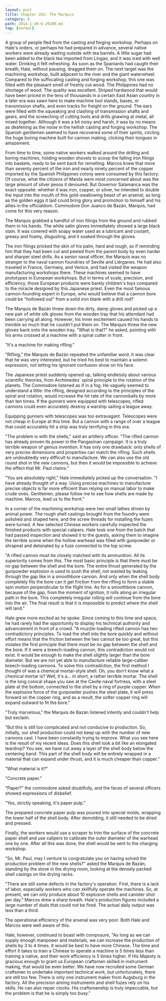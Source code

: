```yaml
---
layout: post
title: Chapter 292: The Marquis
category: 6
path: 2014-1-30-6-29200.md
tag: [normal]
---
```


A group of people fled from the casting and forging workshop. Perhaps on Hale's orders, or perhaps he had prepared in advance, several native workers were already waiting outside with tea barrels. A little sugar had been added to the black tea imported from Lingao, and it was iced with well water. Drinking it felt refreshing. As soon as the Spaniards had caught their breath, Hale, without pausing, dragged them on. The next target was the machining workshop, built adjacent to the river and the giant waterwheel. Compared to the suffocating casting and forging workshop, this one was filled with the pleasant smell of freshly cut wood. The Philippines had no shortage of wood. The quality was excellent. Striped hardwood that would have been priced in the tens of thousands in a certain East Asian country in a later era was sawn here to make machine tool stands, bases, or transmission shafts, and even tracks for freight on the ground. The ears were filled with the squeaking and clashing of transmission shafts and gears, and the screeching of cutting tools and drills gnawing at metal, all mixed together. Although it was a bit noisy and harsh, it was by no means as deafening as the noise in the hellish casting and forging workshop. The Spanish gentlemen seemed to have recovered some of their spirits, circling the huge boring machine built for cannon making, clicking their tongues in amazement.

From time to time, some native workers walked around the drilling and boring machines, holding wooden shovels to scoop the falling iron filings into baskets, ready to be sent back for remelting. Marcos knew that more than seventy percent of the iron and nearly ninety percent of the copper imported by the Spanish Philippines colony were consumed by this factory. Of course, what the citizens of Manila were most concerned about was the large amount of silver pesos it devoured. But Governor Salamanca was the exact opposite: whether it was iron, copper, or silver, he intended to double the input into the mouth of this gold-swallowing beast of an arsenal, as long as the golden eggs it laid could bring glory and promotion to himself and his allies in the officialdom. Commodore Don Juanco de Bazán, Marquis, had come for this very reason.

The Marquis grabbed a handful of iron filings from the ground and rubbed them in his hands. The white satin gloves immediately showed a large black stain. It was covered with soapy water used as a lubricant and coolant, greasy and foamy, disgusting, and it soaked through the gloves.

The iron filings pricked the skin of his palm, hard and rough, as if reminding him that they had been cut and peeled from the parent body by even harder and sharper steel drills. As a senior naval officer, the Marquis was no stranger to the naval cannon foundries of Seville and Liérganes. He had also traveled in France, Germany, and Venice, and had visited the weapon manufacturing workshops there. These machines seemed to have prototypes in European workshops. But in terms of scale, precision, and efficiency, those European products were barely children's toys compared to the miracle designed by this Japanese priest. Even the most famous cannon-founding expert in Europe, who would believe that a cannon bore could be "hollowed out" from a solid iron blank with a drill rod?

The Marquis de Bazán threw down the dirty, damp gloves and picked up a new pair of white silk gloves from the wooden tray that his attendant had been carrying all along. However, his inner excitement caused his hands to tremble so much that he couldn't put them on. The Marquis threw the new gloves back onto the wooden tray. "What is that?" he asked, pointing with his arms crossed at a machine with a spiral cutter in front.

"It's a machine for making rifling."

"Rifling," the Marquis de Bazán repeated the unfamiliar word. It was clear that he was very interested, but he tried his best to maintain a solemn expression, not letting his ignorant confusion show on his face.

The Japanese priest suddenly opened up, talking endlessly about various scientific theories, from Archimedes' spiral principle to the rotation of the planets. The Commodore listened as if in a fog. He vaguely seemed to understand a little: the rifling, designed according to the principles of the spiral and rotation, would increase the hit rate of the cannonballs by more than ten times. If the gunners were equipped with telescopes, rifled cannons could even accurately destroy a warship sailing a league away.

Equipping gunners with telescopes was too extravagant. Telescopes were not cheap in Europe at this time. But a cannon with a range of over a league that could accurately hit a ship was truly terrifying in this era.

"The problem is with the shells," said an artillery officer. "The rifled cannon has already proven its power in the Pangasinan campaign. It is a truly terrible weapon of genius invention. It has only one drawback: only shells of very precise dimensions and properties can match the rifling. Such shells are undoubtedly very difficult to manufacture. We can also use the old round shot in the new cannons, but then it would be impossible to achieve the effect that Mr. Paul claims."

"You are absolutely right," Hale immediately picked up the conversation. "I have already thought of a way. Using precise machines to manufacture precise objects is far more efficient than relying on manual labor to make crude ones. Gentlemen, please follow me to see how shells are made by machine. Marcos, lead us to the front."

In a corner of the machining workshop were two small lathes driven by animal power. The rough shell castings brought from the foundry were polished and shaped here, and the screw threads for installing the fuzes were turned. A few selected Chinese workers carefully inspected the finished products with special calipers. Hale took one from the batch that had passed inspection and showed it to the guests, asking them to imagine the terrible scene when the hollow warhead was filled with gunpowder or shrapnel and detonated by a fuze connected to the top screw.

"A rifled cannon must be closely matched with its ammunition. All its superiority comes from this. The most basic principle is that there must be no gap between the shell and the bore. The entire thrust generated by the gunpowder explosion is used to push the shell, not wasted by leaking through the gap like in a smoothbore cannon. And only when the shell body completely fits the bore can it get friction from the rifling to form a stable spin motion perpendicular to the flight line. As for a smoothbore cannon, because of the gap, from the moment of ignition, it rolls along an irregular path in the bore. This completely irregular rolling will continue from the bore into the air. The final result is that it is impossible to predict where the shell will land."

Hale grew more excited as he spoke. Since coming to this time and space, he had rarely had the opportunity to display his technical authority and advancement in front of a crowd. "A muzzle-loading rifled cannon has two contradictory principles. To load the shell into the bore quickly and without effort means that the friction between the two cannot be too great, but this violates the first principle that there must be no gap between the shell and the bore. If it were a breech-loading cannon, this contradiction would not exist. It would be enough to make the shell slightly larger than the bore diameter. But we are not yet able to manufacture reliable large-caliber breech-loading cannons. To solve this contradiction, the first method I thought of was a chemical mortar-style shell. Oh, you don't know what a chemical mortar is? Well, it's a... in short, a rather terrible mortar. The shell is the long conical shape you saw at the Cavite naval fortress, with a steel plate at the bottom, connected to the shell by a ring of purple copper. When the explosive force of the gunpowder pushes the steel plate, it will press forward on the copper ring, and as a result, the softer copper ring will expand outward to fit the bore."

"Truly marvelous," the Marquis de Bazán listened intently and couldn't help but exclaim.

"But this is still too complicated and not conducive to production. So, initially, our shell production could not keep up with the number of new cannons cast. I have been constantly trying to improve. What you see here is the result of my recent ideas. Does this shell look a bit like an elongated teardrop? You see, we have cut away a layer of the shell body below the centering band. This part of the shell body will be entirely wrapped in a material that can expand under thrust, and it is much cheaper than copper."

"What material is it?"

"Concrete paper."

"Paper?" the commodore asked doubtfully, and the faces of several officers showed expressions of disbelief.

"Yes, strictly speaking, it's paper pulp."

The prepared concrete paper pulp was poured into special molds, wrapping the lower half of the shell body. After demolding, it still needed to be dried and pressed.

Finally, the workers would use a scraper to trim the surface of the concrete paper shell and use calipers to calibrate the outer diameter of the warhead one by one. After all this was done, the shell would be sent to the charging workshop.

"So, Mr. Paul, may I venture to congratulate you on having solved the production problem of the new shells?" asked the Marquis de Bazán, standing by the stove in the drying room, looking at the densely packed shell casings on the drying racks.

"There are still some defects in the factory's operation. First, there is a lack of labor, especially workers who can skillfully operate the machines. So, at present, we can only produce about 10 explosive shells and canister shot per day." Marcos drew a sharp breath. Hale's production figures included a large number of duds that could not be fired. The actual daily output was less than a third.

The operational efficiency of the arsenal was very poor. Both Hale and Marcos were well aware of this.

Hale, however, continued to boast with composure, "As long as we can supply enough manpower and materials, we can increase the production of shells by 3 to 4 times. It would be best to have more Chinese. The time and effort it takes to train a Chinese to operate a machine is 5 times less than training a native, and their work efficiency is 5 times higher. If His Majesty is gracious enough to grant us European craftsmen skilled in instrument making, that would be even better. We have now recruited some German craftsmen to undertake important technical work, but unfortunately, there are still too few. There is only one instrument maker from Augsburg in the factory. All the precision aiming instruments and shell fuzes rely on his skills. He can also repair clocks. His craftsmanship is truly impeccable, but the problem is that he is simply too busy."